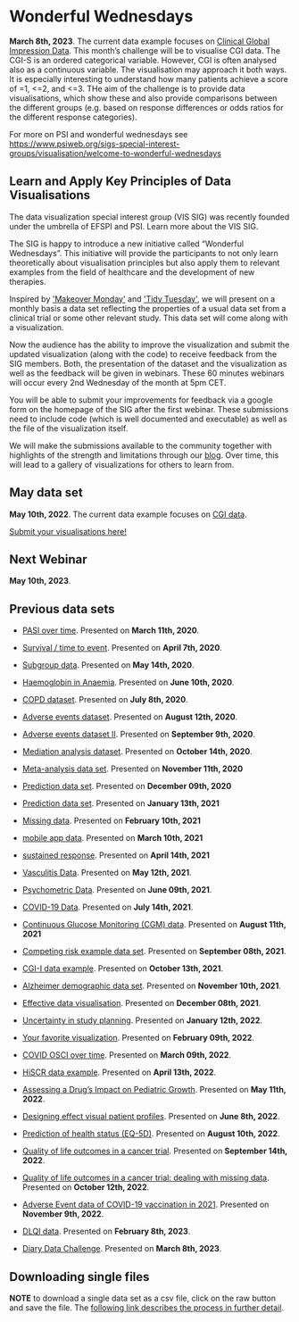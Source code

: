 # Wonderful Wednesdays

**March 8th, 2023**. The current data example focuses on [Clinical Global Impression Data](https://github.com/VIS-SIG/Wonderful-Wednesdays/tree/master/data/2023/2023-05-10). This month’s challenge will be to visualise CGI data. The CGI-S is an ordered categorical variable. However, CGI is often analysed also as a continuous variable. The visualisation may approach it both ways. It is especially interesting to understand how many patients achieve a score of =1, <=2, and <=3. THe aim of the challenge is to provide data visualisations, which show these and also provide comparisons between the different groups (e.g. based on response differences or odds ratios for the different response categories).

For more on PSI and wonderful wednesdays see https://www.psiweb.org/sigs-special-interest-groups/visualisation/welcome-to-wonderful-wednesdays

## Learn and Apply Key Principles of Data Visualisations
The data visualization special interest group (VIS SIG) was recently founded under the umbrella of EFSPI and PSI. Learn more about the VIS SIG.

The SIG is happy to introduce a new initiative called “Wonderful Wednesdays”. This initiative will provide the participants to not only learn theoretically about visualisation principles but also apply them to relevant examples from the field of healthcare and the development of new therapies. 

Inspired by ['Makeover Monday'](https://www.makeovermonday.co.uk/) and ['Tidy Tuesday'](https://github.com/rfordatascience/tidytuesday), we will present on a monthly basis a data set reflecting the properties of a usual data set from a clinical trial or some other relevant study. This data set will come along with a visualization. 

Now the audience has the ability to improve the visualization and submit the updated visualization (along with the code) to receive feedback from the SIG members. Both, the presentation of the dataset and the visualization as well as the feedback will be given in webinars. These 60 minutes webinars will occur every 2nd Wednesday of the month at 5pm CET. 

You will be able to submit your improvements for feedback via a google form on the homepage of the SIG after the first webinar. These submissions need to include code (which is well documented and executable) as well as the file of the visualization itself.

We will make the submissions available to the community together with highlights of the strength and limitations through our [blog](https://vis-sig.github.io/blog/). Over time, this will lead to a gallery of visualizations for others to learn from.


## May data set

**May 10th, 2022**. The current data example focuses on [CGI data](https://github.com/VIS-SIG/Wonderful-Wednesdays/tree/master/data/2023/2023-05-10). 

[Submit your visualisations here!](https://docs.google.com/forms/d/e/1FAIpQLSdNAaiuUAD89LAdQm5KNnLWs-MjqA4pzX2VHAwN7iqwoKpi-Q/viewform)

## Next Webinar

**May 10th, 2023**.

## Previous data sets 

* [PASI over time](https://github.com/VIS-SIG/Wonderful-Wednesdays/tree/master/data/2020/2020-03-11). Presented on **March 11th, 2020**. 

* [Survival / time to event](https://github.com/VIS-SIG/Wonderful-Wednesdays/tree/master/data/2020/2020-04-08). Presented on **April 7th, 2020**. 

* [Subgroup data](https://github.com/VIS-SIG/Wonderful-Wednesdays/tree/master/data/2020/2020-05-13). Presented on **May 14th, 2020**. 

* [Haemoglobin in Anaemia](https://github.com/VIS-SIG/Wonderful-Wednesdays/tree/master/data/2020/2020-06-10). Presented on **June 10th, 2020**. 

* [COPD dataset](https://github.com/VIS-SIG/Wonderful-Wednesdays/tree/master/data/2020/2020-07-08). Presented on **July 8th, 2020**.  

* [Adverse events dataset](https://github.com/VIS-SIG/Wonderful-Wednesdays/tree/master/data/2020/2020-08-12). Presented on **August 12th, 2020**.

* [Adverse events dataset II](https://github.com/VIS-SIG/Wonderful-Wednesdays/tree/master/data/2020/2020-09-09).  Presented on **September 9th, 2020**.

* [Mediation analysis dataset](https://github.com/VIS-SIG/Wonderful-Wednesdays/tree/master/data/2020/2020-10-14).  Presented on **October 14th, 2020**.

* [Meta-analysis data set](https://github.com/VIS-SIG/Wonderful-Wednesdays/tree/master/data/2020/2020-11-11). Presented on **November 11th, 2020**

* [Prediction data set](https://github.com/VIS-SIG/Wonderful-Wednesdays/tree/master/data/2020/2020-12-09). Presented on **December 09th, 2020**

* [Prediction data set](https://github.com/VIS-SIG/Wonderful-Wednesdays/tree/master/data/2021/2021-01-13). Presented on **January 13th, 2021**

* [Missing data](https://github.com/VIS-SIG/Wonderful-Wednesdays/tree/master/data/2021/2021-02-10). Presented on **February 10th, 2021**

* [mobile app data](https://github.com/VIS-SIG/Wonderful-Wednesdays/tree/master/data/2021/2021-03-10). Presented on **March 10th, 2021**

* [sustained response](https://github.com/VIS-SIG/Wonderful-Wednesdays/tree/master/data/2021/2021-04-14). Presented on **April 14th, 2021**

* [Vasculitis Data](https://github.com/VIS-SIG/Wonderful-Wednesdays/tree/master/data/2021/2021-05-12). Presented on **May 12th, 2021**.

* [Psychometric Data](https://github.com/VIS-SIG/Wonderful-Wednesdays/tree/master/data/2021/2021-06-09). Presented on **June 09th, 2021**.

* [COVID-19 Data](https://github.com/VIS-SIG/Wonderful-Wednesdays/tree/master/data/2021/2021-07-14). Presented on **July 14th, 2021**.

* [Continuous Glucose Monitoring (CGM) data](https://github.com/VIS-SIG/Wonderful-Wednesdays/tree/master/data/2021/2021-08-11). Presented on **August 11th, 2021**

* [Competing risk example data set](https://github.com/VIS-SIG/Wonderful-Wednesdays/tree/master/data/2021/2021-09-08). Presented on **September 08th, 2021**.

* [CGI-I data example](https://github.com/VIS-SIG/Wonderful-Wednesdays/tree/master/data/2021/2021-10-13). Presented on **October 13th, 2021**.

* [Alzheimer demographic data set](https://github.com/VIS-SIG/Wonderful-Wednesdays/tree/master/data/2021/2021-11-10). Presented on **November 10th, 2021**.

* [Effective data visualisation](https://github.com/VIS-SIG/Wonderful-Wednesdays/tree/master/data/2021/2021-12-08). Presented on **December 08th, 2021**.

* [Uncertainty in study planning](https://github.com/VIS-SIG/Wonderful-Wednesdays/tree/master/data/2022/2022-01-12). Presented on **January 12th, 2022**.

* [Your favorite visualization](https://github.com/VIS-SIG/Wonderful-Wednesdays/tree/master/data/2022/2022-02-09). Presented on **February 09th, 2022**.

* [COVID OSCI over time](https://github.com/VIS-SIG/Wonderful-Wednesdays/tree/master/data/2022/2022-03-09). Presented on **March 09th, 2022**.

* [HiSCR data example](https://github.com/VIS-SIG/Wonderful-Wednesdays/tree/master/data/2022/2022-04-13). Presented on **April 13th, 2022**.

* [Assessing a Drug’s Impact on Pediatric Growth](https://github.com/VIS-SIG/Wonderful-Wednesdays/tree/master/data/2022/2022-05-11). Presented on **May 11th, 2022**.

* [Designing effect visual patient profiles](https://github.com/VIS-SIG/Wonderful-Wednesdays/tree/master/data/2022/2022-06-08). Presented on **June 8th, 2022**.  

* [Prediction of health status (EQ-5D)](https://github.com/VIS-SIG/Wonderful-Wednesdays/tree/master/data/2022/2022-08-10). Presented on **August 10th, 2022**.

* [Quality of life outcomes in a cancer trial](https://github.com/VIS-SIG/Wonderful-Wednesdays/tree/master/data/2022/2022-09-14). Presented on **September 14th, 2022**.

* [Quality of life outcomes in a cancer trial: dealing with missing data](https://github.com/VIS-SIG/Wonderful-Wednesdays/tree/master/data/2022/2022-10-12). Presented on **October 12th, 2022**.

* [Adverse Event data of COVID-19 vaccination in 2021](https://github.com/VIS-SIG/Wonderful-Wednesdays/tree/master/data/2022/2022-11-09). Presented on **November 9th, 2022**.

* [DLQI data](https://github.com/VIS-SIG/Wonderful-Wednesdays/tree/master/data/2023/2023-02-08). Presented on **February 8th, 2023**.

* [Diary Data Challenge](https://github.com/VIS-SIG/Wonderful-Wednesdays/tree/master/data/2023/2023-02-08). Presented on **March 8th, 2023**.


## Downloading single files

**NOTE** to download a single data set as a csv file, click on the raw button and save the file. The [following link describes the process in further detail](https://stackoverflow.com/questions/4604663/download-single-files-from-github).
